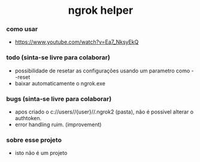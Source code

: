 <h1 align="center">ngrok helper</h1>

### como usar
- https://www.youtube.com/watch?v=Ea7_NksyEkQ

### todo (sinta-se livre para colaborar)
- possibilidade de resetar as configurações usando um parametro como --reset
- baixar automaticamente o ngrok.exe

### bugs (sinta-se livre para colaborar)
- apos criado o c://users//{user}//.ngrok2 (pasta), não é possivel alterar o authtoken.
- error handling ruim. (improvement)

### sobre esse projeto
- isto não é um projeto


